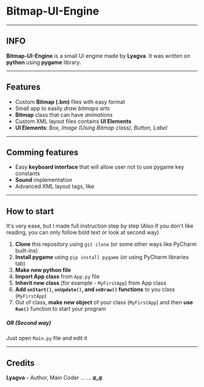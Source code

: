 # Bitmap-UI-Engine
---
## INFO
**Bitmap-UI-Engine** is a small UI engine made by **Lyagva**. It was written on **python** using **pygame** library.

---
## Features
- Custom **Bitmap (.bm)** files with easy format
- Small app to easily *draw bitmaps arts*
- **Bitmap** class that can have *animations*
- Custom XML layout files contains **UI Elements**
- **UI Elements**: *Box, Image (Using Bitmap class), Button, Label*

---
## Comming features
- Easy **keyboard interface** that will allow user not to use pygame key constants
- **Sound** implementation
- Advanced XML layout tags, like **<grid>**

---
## How to start
It's very ease, but I made full instruction step by step
(Also if you don't like reading, you can only follow bold text or look at second way)

1. **Clone** this repository using `git clone` (or some other ways like PyCharm built-ins)
2. **Install pygame** using `pip install pygame` (or using PyCharm libraries tab)
3. **Make new python file**
4. **Import App class** from `App.py` file 
5. **Inherit new class** (for example - `MyFirstApp`) from App class
6. **Add `onStart()`, `onUpdate()`, and `onDraw()` functions** to you class (`MyFirstApp`)
7. Out of class, **make new object** of your class (`MyFirstApp`) and then **use `Run()`** function to start your program
##### OR (Second way)
Just open `Main.py` file and edit it

---
## Credits
**Lyagva** - Author, Main Coder
...
...
**ಥ_ಥ**